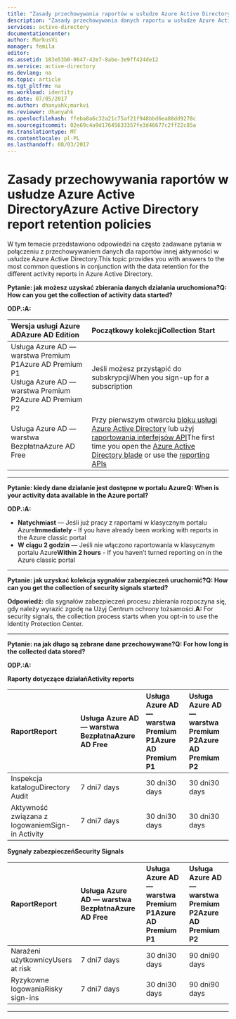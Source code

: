 ```yaml
---
title: "Zasady przechowywania raportów w usłudze Azure Active Directory | Dokumentacja firmy Microsoft"
description: "Zasady przechowywania danych raportu w usłudze Azure Active Directory"
services: active-directory
documentationcenter: 
author: MarkusVi
manager: femila
editor: 
ms.assetid: 183e53b0-0647-42e7-8abe-3e9ff424de12
ms.service: active-directory
ms.devlang: na
ms.topic: article
ms.tgt_pltfrm: na
ms.workload: identity
ms.date: 07/05/2017
ms.author: dhanyahk;markvi
ms.reviewer: dhanyahk
ms.openlocfilehash: ffeba8a6c32a21c75af21f948bbd6ea88dd9278c
ms.sourcegitcommit: 02e69c4a9d17645633357fe3d46677c2ff22c85a
ms.translationtype: MT
ms.contentlocale: pl-PL
ms.lasthandoff: 08/03/2017
---
```

# <a name="azure-active-directory-report-retention-policies"></a><span data-ttu-id="b5d12-103">Zasady przechowywania raportów w usłudze Azure Active Directory</span><span class="sxs-lookup"><span data-stu-id="b5d12-103">Azure Active Directory report retention policies</span></span>


<span data-ttu-id="b5d12-104">W tym temacie przedstawiono odpowiedzi na często zadawane pytania w połączeniu z przechowywaniem danych dla raportów innej aktywności w usłudze Azure Active Directory.</span><span class="sxs-lookup"><span data-stu-id="b5d12-104">This topic provides you with answers to the most common questions in conjunction with the data retention for the different activity reports in Azure Active Directory.</span></span> 

<span data-ttu-id="b5d12-105">**Pytanie: jak możesz uzyskać zbierania danych działania uruchomiona?**</span><span class="sxs-lookup"><span data-stu-id="b5d12-105">**Q: How can you get the collection of activity data started?**</span></span>

<span data-ttu-id="b5d12-106">**ODP.:**</span><span class="sxs-lookup"><span data-stu-id="b5d12-106">**A:**</span></span>

| <span data-ttu-id="b5d12-107">Wersja usługi Azure AD</span><span class="sxs-lookup"><span data-stu-id="b5d12-107">Azure AD Edition</span></span> | <span data-ttu-id="b5d12-108">Początkowy kolekcji</span><span class="sxs-lookup"><span data-stu-id="b5d12-108">Collection Start</span></span> |
| :--              | :--   |
| <span data-ttu-id="b5d12-109">Usługa Azure AD — warstwa Premium P1</span><span class="sxs-lookup"><span data-stu-id="b5d12-109">Azure AD Premium P1</span></span> <br /> <span data-ttu-id="b5d12-110">Usługa Azure AD — warstwa Premium P2</span><span class="sxs-lookup"><span data-stu-id="b5d12-110">Azure AD Premium P2</span></span> | <span data-ttu-id="b5d12-111">Jeśli możesz przystąpić do subskrypcji</span><span class="sxs-lookup"><span data-stu-id="b5d12-111">When you sign-up for a subscription</span></span> |
| <span data-ttu-id="b5d12-112">Usługa Azure AD — warstwa Bezpłatna</span><span class="sxs-lookup"><span data-stu-id="b5d12-112">Azure AD Free</span></span> | <span data-ttu-id="b5d12-113">Przy pierwszym otwarciu [bloku usługi Azure Active Directory](https://ms.portal.azure.com/#blade/Microsoft_AAD_IAM/ActiveDirectoryMenuBlade/Overview) lub użyj [raportowania interfejsów API](https://aka.ms/aadreports)</span><span class="sxs-lookup"><span data-stu-id="b5d12-113">The first time you open the [Azure Active Directory blade](https://ms.portal.azure.com/#blade/Microsoft_AAD_IAM/ActiveDirectoryMenuBlade/Overview) or use the [reporting APIs](https://aka.ms/aadreports)</span></span>  |

---
<span data-ttu-id="b5d12-114">**Pytanie: kiedy dane działanie jest dostępne w portalu Azure**</span><span class="sxs-lookup"><span data-stu-id="b5d12-114">**Q: When is your activity data available in the Azure portal?**</span></span>

<span data-ttu-id="b5d12-115">**ODP.:**</span><span class="sxs-lookup"><span data-stu-id="b5d12-115">**A:**</span></span>

- <span data-ttu-id="b5d12-116">**Natychmiast** — Jeśli już pracy z raportami w klasycznym portalu Azure</span><span class="sxs-lookup"><span data-stu-id="b5d12-116">**Immediately** - If you have already been working with reports in the Azure classic portal</span></span>
- <span data-ttu-id="b5d12-117">**W ciągu 2 godzin** — Jeśli nie włączono raportowania w klasycznym portalu Azure</span><span class="sxs-lookup"><span data-stu-id="b5d12-117">**Within 2 hours** - If you haven’t turned reporting on  in the Azure classic portal</span></span>

---
<span data-ttu-id="b5d12-118">**Pytanie: jak uzyskać kolekcja sygnałów zabezpieczeń uruchomić?**</span><span class="sxs-lookup"><span data-stu-id="b5d12-118">**Q: How can you get the collection of security signals started?**</span></span>  

<span data-ttu-id="b5d12-119">**Odpowiedź:** dla sygnałów zabezpieczeń procesu zbierania rozpoczyna się, gdy należy wyrazić zgodę na Użyj Centrum ochrony tożsamości.</span><span class="sxs-lookup"><span data-stu-id="b5d12-119">**A:** For security signals, the collection process starts when you opt-in to use the Identity Protection Center.</span></span> 


---
<span data-ttu-id="b5d12-120">**Pytanie: na jak długo są zebrane dane przechowywane?**</span><span class="sxs-lookup"><span data-stu-id="b5d12-120">**Q: For how long is the collected data stored?**</span></span>

<span data-ttu-id="b5d12-121">**ODP.:**</span><span class="sxs-lookup"><span data-stu-id="b5d12-121">**A:**</span></span>

<span data-ttu-id="b5d12-122">**Raporty dotyczące działań**</span><span class="sxs-lookup"><span data-stu-id="b5d12-122">**Activity reports**</span></span>    

| <span data-ttu-id="b5d12-123">Raport</span><span class="sxs-lookup"><span data-stu-id="b5d12-123">Report</span></span>                 | <span data-ttu-id="b5d12-124">Usługa Azure AD — warstwa Bezpłatna</span><span class="sxs-lookup"><span data-stu-id="b5d12-124">Azure AD Free</span></span> | <span data-ttu-id="b5d12-125">Usługa Azure AD — warstwa Premium P1</span><span class="sxs-lookup"><span data-stu-id="b5d12-125">Azure AD Premium P1</span></span> | <span data-ttu-id="b5d12-126">Usługa Azure AD — warstwa Premium P2</span><span class="sxs-lookup"><span data-stu-id="b5d12-126">Azure AD Premium P2</span></span> |
| :--                    | :--           | :--                 | :--                 |
| <span data-ttu-id="b5d12-127">Inspekcja katalogu</span><span class="sxs-lookup"><span data-stu-id="b5d12-127">Directory Audit</span></span>        | <span data-ttu-id="b5d12-128">7 dni</span><span class="sxs-lookup"><span data-stu-id="b5d12-128">7 days</span></span>        | <span data-ttu-id="b5d12-129">30 dni</span><span class="sxs-lookup"><span data-stu-id="b5d12-129">30 days</span></span>             | <span data-ttu-id="b5d12-130">30 dni</span><span class="sxs-lookup"><span data-stu-id="b5d12-130">30 days</span></span>             |
| <span data-ttu-id="b5d12-131">Aktywność związana z logowaniem</span><span class="sxs-lookup"><span data-stu-id="b5d12-131">Sign-in Activity</span></span>       | <span data-ttu-id="b5d12-132">7 dni</span><span class="sxs-lookup"><span data-stu-id="b5d12-132">7 days</span></span>        | <span data-ttu-id="b5d12-133">30 dni</span><span class="sxs-lookup"><span data-stu-id="b5d12-133">30 days</span></span>             | <span data-ttu-id="b5d12-134">30 dni</span><span class="sxs-lookup"><span data-stu-id="b5d12-134">30 days</span></span>             |

<span data-ttu-id="b5d12-135">**Sygnały zabezpieczeń**</span><span class="sxs-lookup"><span data-stu-id="b5d12-135">**Security Signals**</span></span>

| <span data-ttu-id="b5d12-136">Raport</span><span class="sxs-lookup"><span data-stu-id="b5d12-136">Report</span></span>         | <span data-ttu-id="b5d12-137">Usługa Azure AD — warstwa Bezpłatna</span><span class="sxs-lookup"><span data-stu-id="b5d12-137">Azure AD Free</span></span> | <span data-ttu-id="b5d12-138">Usługa Azure AD — warstwa Premium P1</span><span class="sxs-lookup"><span data-stu-id="b5d12-138">Azure AD Premium P1</span></span> | <span data-ttu-id="b5d12-139">Usługa Azure AD — warstwa Premium P2</span><span class="sxs-lookup"><span data-stu-id="b5d12-139">Azure AD Premium P2</span></span> |
| :--            | :--           | :--                 | :--                 |
| <span data-ttu-id="b5d12-140">Narażeni użytkownicy</span><span class="sxs-lookup"><span data-stu-id="b5d12-140">Users at risk</span></span>  | <span data-ttu-id="b5d12-141">7 dni</span><span class="sxs-lookup"><span data-stu-id="b5d12-141">7 days</span></span>        | <span data-ttu-id="b5d12-142">30 dni</span><span class="sxs-lookup"><span data-stu-id="b5d12-142">30 days</span></span>             | <span data-ttu-id="b5d12-143">90 dni</span><span class="sxs-lookup"><span data-stu-id="b5d12-143">90 days</span></span>             |
| <span data-ttu-id="b5d12-144">Ryzykowne logowania</span><span class="sxs-lookup"><span data-stu-id="b5d12-144">Risky sign-ins</span></span> | <span data-ttu-id="b5d12-145">7 dni</span><span class="sxs-lookup"><span data-stu-id="b5d12-145">7 days</span></span>        | <span data-ttu-id="b5d12-146">30 dni</span><span class="sxs-lookup"><span data-stu-id="b5d12-146">30 days</span></span>             | <span data-ttu-id="b5d12-147">90 dni</span><span class="sxs-lookup"><span data-stu-id="b5d12-147">90 days</span></span>             |

---